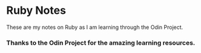 # Ruby Notes

These are my notes on Ruby as I am learning through the Odin Project.

### Thanks to the Odin Project for the amazing learning resources.